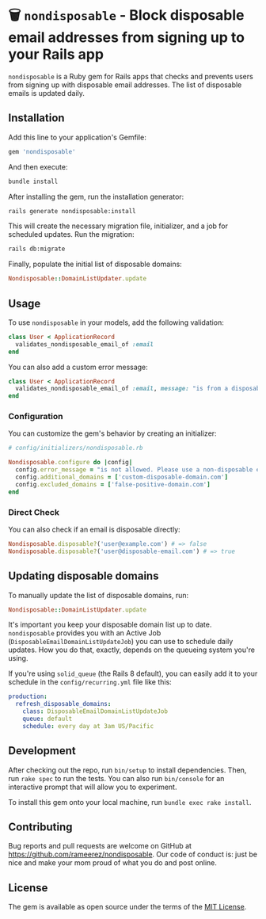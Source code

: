 # 🗑️ `nondisposable` - Block disposable email addresses from signing up to your Rails app

`nondisposable` is a Ruby gem for Rails apps that checks and prevents users from signing up with disposable email addresses. The list of disposable emails is updated daily.

## Installation

Add this line to your application's Gemfile:

```ruby
gem 'nondisposable'
```

And then execute:

```bash
bundle install
```

After installing the gem, run the installation generator:

```bash
rails generate nondisposable:install
```

This will create the necessary migration file, initializer, and a job for scheduled updates. Run the migration:

```bash
rails db:migrate
```

Finally, populate the initial list of disposable domains:

```ruby
Nondisposable::DomainListUpdater.update
```

## Usage

To use `nondisposable` in your models, add the following validation:

```ruby
class User < ApplicationRecord
  validates_nondisposable_email_of :email
end
```

You can also add a custom error message:
```ruby
class User < ApplicationRecord
  validates_nondisposable_email_of :email, message: "is from a disposable email provider"
end
```

### Configuration

You can customize the gem's behavior by creating an initializer:

```ruby
# config/initializers/nondisposable.rb

Nondisposable.configure do |config|
  config.error_message = "is not allowed. Please use a non-disposable email address."
  config.additional_domains = ['custom-disposable-domain.com']
  config.excluded_domains = ['false-positive-domain.com']
end
```

### Direct Check

You can also check if an email is disposable directly:

```ruby
Nondisposable.disposable?('user@example.com') # => false
Nondisposable.disposable?('user@disposable-email.com') # => true
```

## Updating disposable domains

To manually update the list of disposable domains, run:

```ruby
Nondisposable::DomainListUpdater.update
```

It's important you keep your disposable domain list up to date. `nondisposable` provides you with an Active Job (`DisposableEmailDomainListUpdateJob`) you can use to schedule daily updates. How you do that, exactly, depends on the queueing system you're using.

If you're using `solid_queue` (the Rails 8 default), you can easily add it to your schedule in the `config/recurring.yml` file like this:
```yaml
production:
  refresh_disposable_domains:
    class: DisposableEmailDomainListUpdateJob
    queue: default
    schedule: every day at 3am US/Pacific
```

## Development

After checking out the repo, run `bin/setup` to install dependencies. Then, run `rake spec` to run the tests. You can also run `bin/console` for an interactive prompt that will allow you to experiment.

To install this gem onto your local machine, run `bundle exec rake install`.

## Contributing

Bug reports and pull requests are welcome on GitHub at https://github.com/rameerez/nondisposable. Our code of conduct is: just be nice and make your mom proud of what you do and post online.

## License

The gem is available as open source under the terms of the [MIT License](https://opensource.org/licenses/MIT).
